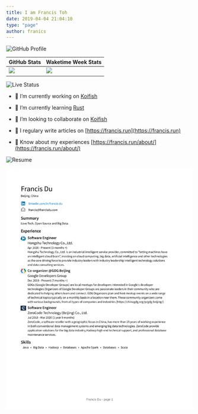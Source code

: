 ```yaml
---
title: I am Francis Toh
date: 2019-04-04 21:04:10
type: "page"
author: franics
---
```


![GitHub Profile](https://img.shields.io/badge/GitHub%20Profile-orange?style=for-the-badge)

|  GitHub Stats   | Waketime Week Stats  |
|  ----  | ----  |
| [![](https://github-readme-stats.vercel.app/api?username=francis-du&count_private=true&show_icons=true&bg_color=30,e96443,904e95&title_color=fff&text_color=fff)](https://github.com/francis-du/)  | [![](https://github-readme-stats.vercel.app/api/wakatime?username=francis&bg_color=30,e96443,904e95&title_color=fff&text_color=fff)](https://wakatime.com/@francis) |


![Live Status](https://img.shields.io/badge/Live%20status-orange?style=for-the-badge)

- 🔭 I’m currently working on [Koifish](https://github.com/trisasnava/koifish)

- 🌱 I’m currently learning [Rust](https://www.rust-lang.org/learn)

- 👯 I’m looking to collaborate on [Koifish](https://github.com/trisasnava/koifish)

- 📝 I regulary write articles on [https://francis.run](https://francis.run)

- 📄 Know about my experiences [https://francis.run/about/](https://francis.run/about/)


![Resume](https://img.shields.io/badge/LinkedIn%20Profile-orange?style=for-the-badge)


[![Resume](../img/resume.png)](https://www.linkedin.com/in/francis-du/)